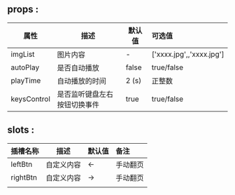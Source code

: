 ## props :

| 属性        | 描述                         | 默认值 | 可选值                   |
| ----------- | ---------------------------- | ------ | :----------------------- |
| imgList     | 图片内容                     | -      | ['xxxx.jpg',,'xxxx.jpg'] |
| autoPlay    | 是否自动播放                 | false  | true/false               |
| playTime    | 自动播放的时间               | 2 (s)  | 正整数                   |
| keysControl | 是否监听键盘左右按钮切换事件 | true   | true/false               |

## slots :



| 插槽名称 | 描述       | 默认值 | 备注     |
| -------- | ---------- | ------ | :------- |
| leftBtn  | 自定义内容 | ←      | 手动翻页 |
| rightBtn | 自定义内容 | →      | 手动翻页 |
|          |            |        |          |
